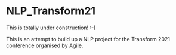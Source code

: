 # NLP_Transform21
This is totally under construction! :-)

This is an attempt to build up a NLP project for the Transform 2021 conference organised by Agile.
